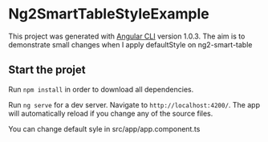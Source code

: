 # Ng2SmartTableStyleExample

This project was generated with [Angular CLI](https://github.com/angular/angular-cli) version 1.0.3. The aim is to demonstrate small changes when I apply defaultStyle on ng2-smart-table

## Start the projet

Run `npm install` in order to download all dependencies.

Run `ng serve` for a dev server. Navigate to `http://localhost:4200/`. The app will automatically reload if you change any of the source files.

You can change default syle in src/app/app.component.ts

